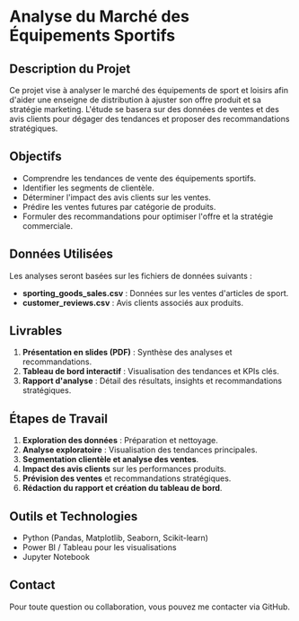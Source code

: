 # Analyse du Marché des Équipements Sportifs

## Description du Projet
Ce projet vise à analyser le marché des équipements de sport et loisirs afin d'aider une enseigne de distribution à ajuster son offre produit et sa stratégie marketing. L'étude se basera sur des données de ventes et des avis clients pour dégager des tendances et proposer des recommandations stratégiques.

## Objectifs
- Comprendre les tendances de vente des équipements sportifs.
- Identifier les segments de clientèle.
- Déterminer l'impact des avis clients sur les ventes.
- Prédire les ventes futures par catégorie de produits.
- Formuler des recommandations pour optimiser l'offre et la stratégie commerciale.

## Données Utilisées
Les analyses seront basées sur les fichiers de données suivants :
- **sporting_goods_sales.csv** : Données sur les ventes d'articles de sport.
- **customer_reviews.csv** : Avis clients associés aux produits.

## Livrables
1. **Présentation en slides (PDF)** : Synthèse des analyses et recommandations.
2. **Tableau de bord interactif** : Visualisation des tendances et KPIs clés.
3. **Rapport d'analyse** : Détail des résultats, insights et recommandations stratégiques.

## Étapes de Travail
1. **Exploration des données** : Préparation et nettoyage.
2. **Analyse exploratoire** : Visualisation des tendances principales.
3. **Segmentation clientèle et analyse des ventes**.
4. **Impact des avis clients** sur les performances produits.
5. **Prévision des ventes** et recommandations stratégiques.
6. **Rédaction du rapport et création du tableau de bord**.

## Outils et Technologies
- Python (Pandas, Matplotlib, Seaborn, Scikit-learn)
- Power BI / Tableau pour les visualisations
- Jupyter Notebook

## Contact
Pour toute question ou collaboration, vous pouvez me contacter via GitHub.

